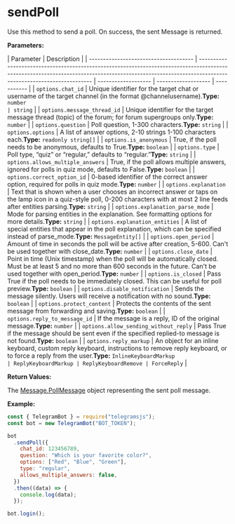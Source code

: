 # sendPoll

Use this method to send a poll. On success, the sent Message is returned.

**Parameters:**

| Parameter                             | Description                                                                                                                                                                                          |
| ------------------------------------- | ---------------------------------------------------------------------------------------------------------------------------------------------------------------------------------------------------- | ------------------- | ------------------- | ----------- |
| `options.chat_id`                     | Unique identifier for the target chat or username of the target channel (in the format @channelusername).**Type:** `number                                                                           | string`             |
| `options.message_thread_id`           | Unique identifier for the target message thread (topic) of the forum; for forum supergroups only.**Type:** `number`                                                                                  |
| `options.question`                    | Poll question, 1-300 characters.**Type:** `string`                                                                                                                                                   |
| `options.options`                     | A list of answer options, 2-10 strings 1-100 characters each.**Type:** `readonly string[]`                                                                                                           |
| `options.is_anonymous`                | True, if the poll needs to be anonymous, defaults to True.**Type:** `boolean`                                                                                                                        |
| `options.type`                        | Poll type, “quiz” or “regular,” defaults to “regular.”**Type:** `string`                                                                                                                             |
| `options.allows_multiple_answers`     | True, if the poll allows multiple answers, ignored for polls in quiz mode, defaults to False.**Type:** `boolean`                                                                                     |
| `options.correct_option_id`           | 0-based identifier of the correct answer option, required for polls in quiz mode.**Type:** `number`                                                                                                  |
| `options.explanation`                 | Text that is shown when a user chooses an incorrect answer or taps on the lamp icon in a quiz-style poll, 0-200 characters with at most 2 line feeds after entities parsing.**Type:** `string`       |
| `options.explanation_parse_mode`      | Mode for parsing entities in the explanation. See formatting options for more details.**Type:** `string`                                                                                             |
| `options.explanation_entities`        | A list of special entities that appear in the poll explanation, which can be specified instead of parse_mode.**Type:** `MessageEntity[]`                                                             |
| `options.open_period`                 | Amount of time in seconds the poll will be active after creation, 5-600. Can't be used together with close_date.**Type:** `number`                                                                   |
| `options.close_date`                  | Point in time (Unix timestamp) when the poll will be automatically closed. Must be at least 5 and no more than 600 seconds in the future. Can't be used together with open_period.**Type:** `number` |
| `options.is_closed`                   | Pass True if the poll needs to be immediately closed. This can be useful for poll preview.**Type:** `boolean`                                                                                        |
| `options.disable_notification`        | Sends the message silently. Users will receive a notification with no sound.**Type:** `boolean`                                                                                                      |
| `options.protect_content`             | Protects the contents of the sent message from forwarding and saving.**Type:** `boolean`                                                                                                             |
| `options.reply_to_message_id`         | If the message is a reply, ID of the original message.**Type:** `number`                                                                                                                             |
| `options.allow_sending_without_reply` | Pass True if the message should be sent even if the specified replied-to message is not found.**Type:** `boolean`                                                                                    |
| `options.reply_markup`                | An object for an inline keyboard, custom reply keyboard, instructions to remove reply keyboard, or to force a reply from the user.**Type:** `InlineKeyboardMarkup                                    | ReplyKeyboardMarkup | ReplyKeyboardRemove | ForceReply` |

**Return Values:**

The [Message.PollMessage](https://core.telegram.org/bots/api#poll) object representing the sent poll message.

**Example:**

```javascript
const { TelegramBot } = require("telegramsjs");
const bot = new TelegramBot("BOT_TOKEN");

bot
  .sendPoll({
    chat_id: 123456789,
    question: "Which is your favorite color?",
    options: ["Red", "Blue", "Green"],
    type: "regular",
    allows_multiple_answers: false,
  })
  .then((data) => {
    console.log(data);
  });

bot.login();
```
